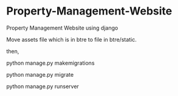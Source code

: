 # Property-Management-Website
Property Management Website using django

Move assets file which is in btre to file in btre/static.

then,

python manage.py makemigrations

python manage.py migrate

python manage.py runserver
